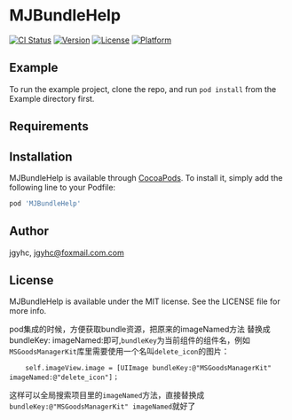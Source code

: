 # MJBundleHelp

[![CI Status](https://img.shields.io/travis/jgyhc/MJBundleHelp.svg?style=flat)](https://travis-ci.org/jgyhc/MJBundleHelp)
[![Version](https://img.shields.io/cocoapods/v/MJBundleHelp.svg?style=flat)](https://cocoapods.org/pods/MJBundleHelp)
[![License](https://img.shields.io/cocoapods/l/MJBundleHelp.svg?style=flat)](https://cocoapods.org/pods/MJBundleHelp)
[![Platform](https://img.shields.io/cocoapods/p/MJBundleHelp.svg?style=flat)](https://cocoapods.org/pods/MJBundleHelp)

## Example

To run the example project, clone the repo, and run `pod install` from the Example directory first.

## Requirements

## Installation

MJBundleHelp is available through [CocoaPods](https://cocoapods.org). To install
it, simply add the following line to your Podfile:

```ruby
pod 'MJBundleHelp'
```

## Author

jgyhc, jgyhc@foxmail.com.com

## License

MJBundleHelp is available under the MIT license. See the LICENSE file for more info.

pod集成的时候，方便获取bundle资源，把原来的imageNamed方法 替换成bundleKey: imageNamed:即可,`bundleKey`为当前组件的组件名，例如
`MSGoodsManagerKit`库里需要使用一个名叫`delete_icon`的图片：  
```
	self.imageView.image = [UIImage bundleKey:@"MSGoodsManagerKit" imageNamed:@"delete_icon"]；
```
这样可以全局搜索项目里的`imageNamed`方法，直接替换成`bundleKey:@"MSGoodsManagerKit" imageNamed`就好了
